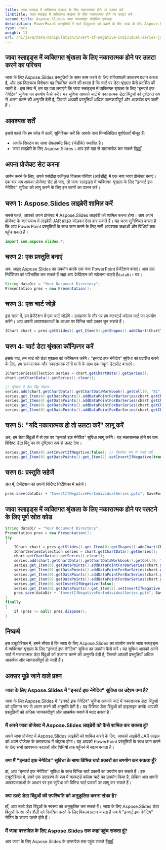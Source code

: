 ```yaml
---
title: जावा स्लाइड में व्यक्तिगत श्रृंखला के लिए नकारात्मक होने पर उलटा करें
linktitle: जावा स्लाइड में व्यक्तिगत श्रृंखला के लिए नकारात्मक होने पर उलटा करें
second_title: Aspose.Slides जावा पावरपॉइंट प्रोसेसिंग एपीआई
description: PowerPoint प्रस्तुतियों में चार्ट विज़ुअल्स को बढ़ाने के लिए जावा के लिए Aspose.Slides में इनवर्ट इफ़ नेगेटिव सुविधा का उपयोग करना सीखें।
type: docs
weight: 11
url: /hi/java/data-manipulation/invert-if-negative-individual-series-java-slides/
---
```


## जावा स्लाइड्स में व्यक्तिगत श्रृंखला के लिए नकारात्मक होने पर उलटा करने का परिचय

जावा के लिए Aspose.Slides प्रस्तुतियों के साथ काम करने के लिए शक्तिशाली उपकरण प्रदान करता है, और एक दिलचस्प विशेषता यह नियंत्रित करने की क्षमता है कि चार्ट पर डेटा श्रृंखला कैसे प्रदर्शित की जाती है। इस लेख में, हम यह पता लगाएंगे कि जावा स्लाइड्स में व्यक्तिगत श्रृंखला के लिए "इनवर्ट इफ नेगेटिव" सुविधा का उपयोग कैसे करें। यह सुविधा आपको चार्ट में नकारात्मक डेटा बिंदुओं को दृष्टिगत रूप से अलग करने की अनुमति देती है, जिससे आपकी प्रस्तुतियाँ अधिक जानकारीपूर्ण और आकर्षक बन जाती हैं।

## आवश्यक शर्तें

इससे पहले कि हम कोड में उतरें, सुनिश्चित करें कि आपके पास निम्नलिखित पूर्वापेक्षाएँ मौजूद हैं:

- आपके सिस्टम पर जावा डेवलपमेंट किट (जेडीके) स्थापित है।
-  जावा लाइब्रेरी के लिए Aspose.Slides। आप इसे यहां से डाउनलोड कर सकते हैं[यहाँ](https://releases.aspose.com/slides/java/).

## अपना प्रोजेक्ट सेट करना

आरंभ करने के लिए, अपने पसंदीदा एकीकृत विकास परिवेश (आईडीई) में एक नया जावा प्रोजेक्ट बनाएं। एक बार जब आपका प्रोजेक्ट सेट हो जाए, तो जावा स्लाइड्स में व्यक्तिगत श्रृंखला के लिए "इनवर्ट इफ नेगेटिव" सुविधा को लागू करने के लिए इन चरणों का पालन करें।

## चरण 1: Aspose.Slides लाइब्रेरी शामिल करें

सबसे पहले, आपको अपने प्रोजेक्ट में Aspose.Slides लाइब्रेरी को शामिल करना होगा। आप अपने प्रोजेक्ट के क्लासपाथ में लाइब्रेरी JAR फ़ाइल जोड़कर ऐसा कर सकते हैं। यह चरण सुनिश्चित करता है कि आप PowerPoint प्रस्तुतियों के साथ काम करने के लिए सभी आवश्यक कक्षाओं और विधियों तक पहुँच सकते हैं।

```java
import com.aspose.slides.*;
```

## चरण 2: एक प्रस्तुति बनाएं

 अब, आइए Aspose.Slides का उपयोग करके एक नया PowerPoint प्रेजेंटेशन बनाएं। आप उस निर्देशिका को परिभाषित कर सकते हैं जहां आप प्रेजेंटेशन को सहेजना चाहते हैं`dataDir` चर।

```java
String dataDir = "Your Document Directory";
Presentation pres = new Presentation();
```

## चरण 3: एक चार्ट जोड़ें

इस चरण में, हम प्रेजेंटेशन में एक चार्ट जोड़ेंगे। उदाहरण के तौर पर हम क्लस्टर्ड कॉलम चार्ट का उपयोग करेंगे। आप अपनी आवश्यकताओं के आधार पर विभिन्न चार्ट प्रकार चुन सकते हैं।

```java
IChart chart = pres.getSlides().get_Item(0).getShapes().addChart(ChartType.ClusteredColumn, 50, 50, 600, 400, true);
```

## चरण 4: चार्ट डेटा श्रृंखला कॉन्फ़िगर करें

इसके बाद, हम चार्ट की डेटा श्रृंखला को कॉन्फ़िगर करेंगे। "इनवर्ट इफ़ नेगेटिव" सुविधा को प्रदर्शित करने के लिए, हम सकारात्मक और नकारात्मक दोनों मानों के साथ एक नमूना डेटासेट बनाएंगे।

```java
IChartSeriesCollection series = chart.getChartData().getSeries();
chart.getChartData().getSeries().clear();

// श्रृंखला में डेटा बिंदु जोड़ना
series.add(chart.getChartData().getChartDataWorkbook().getCell(0, "B1"), chart.getType());
series.get_Item(0).getDataPoints().addDataPointForBarSeries(chart.getChartData().getChartDataWorkbook().getCell(0, "B2", -5));
series.get_Item(0).getDataPoints().addDataPointForBarSeries(chart.getChartData().getChartDataWorkbook().getCell(0, "B3", 3));
series.get_Item(0).getDataPoints().addDataPointForBarSeries(chart.getChartData().getChartDataWorkbook().getCell(0, "B4", -2));
series.get_Item(0).getDataPoints().addDataPointForBarSeries(chart.getChartData().getChartDataWorkbook().getCell(0, "B5", 1));
```

## चरण 5: "यदि नकारात्मक हो तो उलटा करें" लागू करें

अब, हम डेटा बिंदुओं में से एक पर "इनवर्ट इफ़ नेगेटिव" सुविधा लागू करेंगे। यह नकारात्मक होने पर उस विशिष्ट डेटा बिंदु का रंग दृष्टिगत रूप से उलट देगा।

```java
series.get_Item(0).setInvertIfNegative(false); // डिफ़ॉल्ट रूप से पलटें नहीं
series.get_Item(0).getDataPoints().get_Item(2).setInvertIfNegative(true); // तीसरे डेटा बिंदु के लिए रंग उल्टा करें
```

## चरण 6: प्रस्तुति सहेजें

अंत में, प्रेजेंटेशन को अपनी निर्दिष्ट निर्देशिका में सहेजें।

```java
pres.save(dataDir + "InvertIfNegativeForIndividualSeries.pptx", SaveFormat.Pptx);
```

## जावा स्लाइड्स में व्यक्तिगत श्रृंखला के लिए नकारात्मक होने पर पलटने के लिए पूर्ण स्रोत कोड

```java
String dataDir = "Your Document Directory";
Presentation pres = new Presentation();
try
{
	IChart chart = pres.getSlides().get_Item(0).getShapes().addChart(ChartType.ClusteredColumn, 50, 50, 600, 400, true);
	IChartSeriesCollection series = chart.getChartData().getSeries();
	chart.getChartData().getSeries().clear();
	series.add(chart.getChartData().getChartDataWorkbook().getCell(0, "B1"), chart.getType());
	series.get_Item(0).getDataPoints().addDataPointForBarSeries(chart.getChartData().getChartDataWorkbook().getCell(0, "B2", -5));
	series.get_Item(0).getDataPoints().addDataPointForBarSeries(chart.getChartData().getChartDataWorkbook().getCell(0, "B3", 3));
	series.get_Item(0).getDataPoints().addDataPointForBarSeries(chart.getChartData().getChartDataWorkbook().getCell(0, "B4", -2));
	series.get_Item(0).getDataPoints().addDataPointForBarSeries(chart.getChartData().getChartDataWorkbook().getCell(0, "B5", 1));
	series.get_Item(0).setInvertIfNegative(false);
	series.get_Item(0).getDataPoints().get_Item(2).setInvertIfNegative(true);
	pres.save(dataDir + "InvertIfNegativeForIndividualSeries.pptx", SaveFormat.Pptx);
}
finally
{
	if (pres != null) pres.dispose();
}
```

## निष्कर्ष

इस ट्यूटोरियल में, हमने सीखा है कि जावा के लिए Aspose.Slides का उपयोग करके जावा स्लाइड्स में व्यक्तिगत श्रृंखला के लिए "इनवर्ट इफ नेगेटिव" सुविधा का उपयोग कैसे करें। यह सुविधा आपको अपने चार्ट में नकारात्मक डेटा बिंदुओं को उजागर करने की अनुमति देती है, जिससे आपकी प्रस्तुतियाँ अधिक आकर्षक और जानकारीपूर्ण हो जाती हैं।

## अक्सर पूछे जाने वाले प्रश्न

### जावा के लिए Aspose.Slides में "इनवर्ट इफ़ नेगेटिव" सुविधा का उद्देश्य क्या है?

जावा के लिए Aspose.Slides में "इनवर्ट इफ नेगेटिव" सुविधा आपको चार्ट में नकारात्मक डेटा बिंदुओं को दृष्टिगत रूप से अलग करने की अनुमति देती है। यह विशिष्ट डेटा बिंदुओं को हाइलाइट करके आपकी प्रस्तुतियों को अधिक जानकारीपूर्ण और आकर्षक बनाने में मदद करता है।

### मैं अपने जावा प्रोजेक्ट में Aspose.Slides लाइब्रेरी को कैसे शामिल कर सकता हूं?

अपने जावा प्रोजेक्ट में Aspose.Slides लाइब्रेरी को शामिल करने के लिए, आपको लाइब्रेरी JAR फ़ाइल को अपने प्रोजेक्ट के क्लासपाथ में जोड़ना होगा। यह आपको PowerPoint प्रस्तुतियों के साथ काम करने के लिए सभी आवश्यक कक्षाओं और विधियों तक पहुँचने में सक्षम बनाता है।

### क्या मैं "इनवर्ट इफ़ नेगेटिव" सुविधा के साथ विभिन्न चार्ट प्रकारों का उपयोग कर सकता हूँ?

हां, आप "इनवर्ट इफ नेगेटिव" सुविधा के साथ विभिन्न चार्ट प्रकारों का उपयोग कर सकते हैं। इस ट्यूटोरियल में, हमने एक उदाहरण के रूप में क्लस्टर्ड कॉलम चार्ट का उपयोग किया है, लेकिन आप अपनी आवश्यकताओं के आधार पर इस सुविधा को विभिन्न चार्ट प्रकारों पर लागू कर सकते हैं।

### क्या उल्टे डेटा बिंदुओं की उपस्थिति को अनुकूलित करना संभव है?

हाँ, आप उल्टे डेटा बिंदुओं के स्वरूप को अनुकूलित कर सकते हैं। जावा के लिए Aspose.Slides डेटा बिंदुओं के रंग और शैली को नियंत्रित करने के लिए विकल्प प्रदान करता है जब वे "इनवर्ट इफ नेगेटिव" सेटिंग के कारण उलटे होते हैं।

### मैं जावा दस्तावेज़ के लिए Aspose.Slides तक कहां पहुंच सकता हूं?

 आप जावा के लिए Aspose.Slides के दस्तावेज़ तक पहुंच सकते हैं[यहाँ](https://reference.aspose.com/slides/java/).